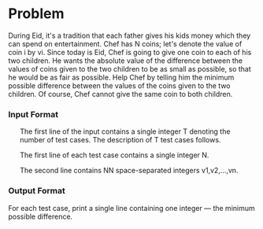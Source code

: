 <h1 align="left">Problem</h1>
During Eid, it's a tradition that each father gives his kids money which they can spend on entertainment.
Chef has N coins; let's denote the value of coin i by vi. Since today is Eid, Chef is going to give one coin to each of his two children. He wants the absolute value of the difference between the values of coins given to the two children to be as small as possible, so that he would be as fair as possible.
Help Chef by telling him the minimum possible difference between the values of the coins given to the two children. Of course, Chef cannot give the same coin to both children.

<h3 align="left">Input Format</h3>
<ul>The first line of the input contains a single integer T denoting the number of test cases. The description of T test cases follows.</ul>
<ul>The first line of each test case contains a single integer N.</ul>
<ul>The second line contains NN space-separated integers v1,v2,...,vn.</ul>

<h3 align="left">Output Format</h3>
For each test case, print a single line containing one integer — the minimum possible difference.

